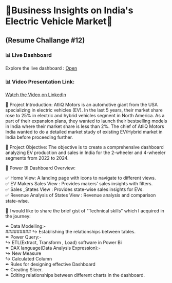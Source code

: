   # 🔋Business Insights on India's Electric Vehicle Market🔋    
  ## (Resume Challange #12)



### 📊 Live Dashboard
Explore the live dashboard : [Open](https://app.powerbi.com/groups/me/reports/5def771b-6f22-4d3d-9dea-c2ca29663e97/46f9b9de7040d19806d7?experience=power-bi&clientSideAuth=0)

### 📊 Video Presentation Link:
[Watch the Video on LinkedIn](https://www.linkedin.com/feed/update/urn:li:activity:7225928989402349568/)

🎯 Project Introduction:
AtliQ Motors is an automotive giant from the USA specializing in electric vehicles (EV). In the last 5 years, their market share rose to 25% in electric and hybrid vehicles segment in North America. As a part of their expansion plans, they wanted to launch their bestselling models in India where their market share is less than 2%. The chief of AtliQ Motors India wanted to do a detailed market study of existing EV/Hybrid market in India before proceeding further.

🎯 Project Objective:
The objective is to create a comprehensive dashboard analyzing EV production and sales in India for the 2-wheeler and 4-wheeler segments from 2022 to 2024.

🔎 Power BI Dashboard Overview:

✅ Home View: A landing page with icons to navigate to different views.<br/>
✅ EV Makers Sales View : Provides makers' sales insights with filters.<br/>
✅ Sales _States View : Provides state-wise sales insights for EVs.<br/>
✅ Revenue Analysis of States View : Revenue analysis and comparison state-wise.<br/>

📢 I would like to share the brief gist of "Technical skills" which I acquired in the journey:

✒ Data Modelling:-<br />
  ######### ↪ Establishing the relationships between tables.<br/>
✒ Power Query:-<br/>
  ↪ ETL(Extract, Transform , Load) software in Power Bi<br/>
✒ DAX language(Data Analysis Expression):-<br/>
  ↪ New Measure<br/>
  ↪ Calculated Column<br/>
✒ Rules for designing effective Dashboard<br/>
✒ Creating Slicer.<br/>
✒ Editing relationships between different charts in the dashboard.<br/>

